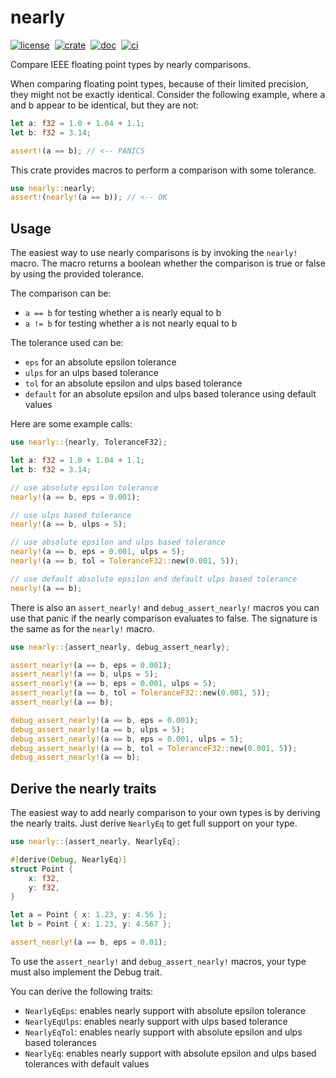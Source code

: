 # nearly

[![license][license-badge]][license-url]&nbsp;
[![crate][crate-badge]][crate-url]&nbsp;
[![doc][doc-badge]][doc-url]&nbsp;
[![ci][ci-badge]][ci-url]

[license-badge]: https://img.shields.io/github/license/se-mo/nearly?color=blue&style=flat-square
[license-url]: https://github.com/se-mo/nearly/blob/main/LICENSE
[crate-badge]: https://img.shields.io/crates/v/nearly.svg?style=flat-square&logo=rust
[crate-url]: https://crates.io/crates/nearly
[doc-badge]: https://img.shields.io/docsrs/nearly?style=flat-square&logo=docsdotrs
[doc-url]: https://docs.rs/nearly
[ci-badge]: https://img.shields.io/github/actions/workflow/status/se-mo/nearly/ci.yml?label=ci&style=flat-square&logo=github
[ci-url]: https://github.com/se-mo/nearly/actions/workflows/ci.yml

Compare IEEE floating point types by nearly comparisons.

When comparing floating point types, because of their limited precision, they might not be
exactly identical. Consider the following example, where a and b appear to be identical, but
they are not:

```rust
let a: f32 = 1.0 + 1.04 + 1.1;
let b: f32 = 3.14;

assert!(a == b); // <-- PANICS
```

This crate provides macros to perform a comparison with some tolerance.

```rust
use nearly::nearly;
assert!(nearly!(a == b)); // <-- OK
```

## Usage

The easiest way to use nearly comparisons is by invoking the `nearly!` macro. The macro returns
a boolean whether the comparison is true or false by using the provided tolerance.

The comparison can be:
  - `a == b` for testing whether a is nearly equal to b
  - `a != b` for testing whether a is not nearly equal to b

The tolerance used can be:
  - `eps` for an absolute epsilon tolerance
  - `ulps` for an ulps based tolerance
  - `tol` for an absolute epsilon and ulps based tolerance
  - `default` for an absolute epsilon and ulps based tolerance using default values

Here are some example calls:

```rust
use nearly::{nearly, ToleranceF32};

let a: f32 = 1.0 + 1.04 + 1.1;
let b: f32 = 3.14;

// use absolute epsilon tolerance
nearly!(a == b, eps = 0.001);

// use ulps based tolerance
nearly!(a == b, ulps = 5);

// use absolute epsilon and ulps based tolerance
nearly!(a == b, eps = 0.001, ulps = 5);
nearly!(a == b, tol = ToleranceF32::new(0.001, 5));

// use default absolute epsilon and default ulps based tolerance
nearly!(a == b);
```

There is also an `assert_nearly!` and `debug_assert_nearly!` macros you can use that panic if the
nearly comparison evaluates to false. The signature is the same as for the `nearly!` macro.

```rust
use nearly::{assert_nearly, debug_assert_nearly};

assert_nearly!(a == b, eps = 0.001);
assert_nearly!(a == b, ulps = 5);
assert_nearly!(a == b, eps = 0.001, ulps = 5);
assert_nearly!(a == b, tol = ToleranceF32::new(0.001, 5));
assert_nearly!(a == b);

debug_assert_nearly!(a == b, eps = 0.001);
debug_assert_nearly!(a == b, ulps = 5);
debug_assert_nearly!(a == b, eps = 0.001, ulps = 5);
debug_assert_nearly!(a == b, tol = ToleranceF32::new(0.001, 5));
debug_assert_nearly!(a == b);
```

## Derive the nearly traits

The easiest way to add nearly comparison to your own types is by deriving the nearly traits.
Just derive `NearlyEq` to get full support on your type.
 
```rust
use nearly::{assert_nearly, NearlyEq};

#[derive(Debug, NearlyEq)]
struct Point {
    x: f32,
    y: f32,
}

let a = Point { x: 1.23, y: 4.56 };
let b = Point { x: 1.23, y: 4.567 };

assert_nearly!(a == b, eps = 0.01);
```
 
To use the `assert_nearly!` and `debug_assert_nearly!` macros, your type must also implement the Debug trait.

You can derive the following traits:
  - `NearlyEqEps`: enables nearly support with absolute epsilon
    tolerance
  - `NearlyEqUlps`: enables nearly support with ulps based
    tolerance
  - `NearlyEqTol`: enables nearly support with absolute epsilon
    and ulps based tolerances
  - `NearlyEq`: enables nearly support with absolute epsilon and ulps
    based tolerances with default values
